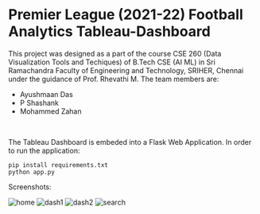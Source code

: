 # Premier League (2021-22) Football Analytics Tableau-Dashboard

This project was designed as a part of the course CSE 260 (Data Visualization Tools and Techiques) of B.Tech CSE (AI ML) in Sri Ramachandra Faculty of Engineering and Technology, SRIHER, Chennai under the guidance of Prof. Rhevathi M.
The team members are:
- Ayushmaan Das
- P Shashank
- Mohammed Zahan

<br>

The Tableau Dashboard is embeded into a Flask Web Application. In order to run the application:
```
pip install requirements.txt
python app.py
```

Screenshots:

![home](https://github.com/ayushmaanFCB/Premier-League--2021-22--Tableau-Dashboard/assets/92968225/dacfd414-cd13-4987-afef-d3fc6525a93e)
![dash1](https://github.com/ayushmaanFCB/Premier-League--2021-22--Tableau-Dashboard/assets/92968225/bcd36111-89eb-40fc-a531-4ae52da023f2)
![dash2](https://github.com/ayushmaanFCB/Premier-League--2021-22--Tableau-Dashboard/assets/92968225/ffcaf105-dbb8-494e-8213-d8829d970a85)
![search](https://github.com/ayushmaanFCB/Premier-League--2021-22--Tableau-Dashboard/assets/92968225/c73a0585-9e88-4377-9cc1-5b5798ba6a12)
